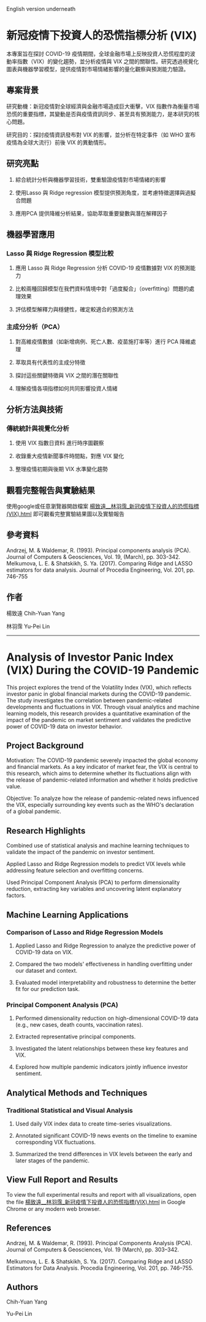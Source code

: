 English version underneath
# 新冠疫情下投資人的恐慌指標分析 (VIX)
本專案旨在探討 COVID-19 疫情期間，全球金融市場上反映投資人恐慌程度的波動率指數（VIX）的變化趨勢，並分析疫情與 VIX 之間的關聯性。研究透過視覺化圖表與機器學習模型，提供疫情對市場情緒影響的量化觀察與預測能力驗證。

## 專案背景
研究動機：新冠疫情對全球經濟與金融市場造成巨大衝擊，VIX 指數作為衡量市場恐慌的重要指標，其變動是否與疫情資訊同步、甚至具有預測能力，是本研究的核心問題。

研究目的：探討疫情資訊發布對 VIX 的影響，並分析在特定事件（如 WHO 宣布疫情為全球大流行）前後 VIX 的異動情形。


## 研究亮點
1. 綜合統計分析與機器學習技術，雙重驗證疫情對市場情緒的影響

2. 使用Lasso 與 Ridge regression 模型提供預測角度，並考慮特徵選擇與過擬合問題

3. 應用PCA 提供降維分析結果，協助萃取重要變數與潛在解釋因子

## 機器學習應用
### Lasso 與 Ridge Regression 模型比較
1. 應用 Lasso 與 Ridge Regression 分析 COVID-19 疫情數據對 VIX 的預測能力

2. 比較兩種回歸模型在我們資料情境中對「過度擬合」（overfitting）問題的處理效果

3. 評估模型解釋力與穩健性，確定較適合的預測方法

### 主成分分析（PCA）
1. 對高維疫情數據（如新增病例、死亡人數、疫苗施打率等）進行 PCA 降維處理

2. 萃取具有代表性的主成分特徵

3. 探討這些關鍵特徵與 VIX 之間的潛在關聯性

4. 理解疫情各項指標如何共同影響投資人情緒

## 分析方法與技術
### 傳統統計與視覺化分析
1. 使用 VIX 指數日資料 進行時序圖觀察

2. 收錄重大疫情新聞事件時間點，對應 VIX 變化

3. 整理疫情初期與後期 VIX 水準變化趨勢

## 觀看完整報告與實驗結果
使用google或任意瀏覽器開啟檔案 [楊致遠__林羽霈_新冠疫情下投資人的恐慌指標(VIX).html](https://github.com/giraffeiscute/R-project-Factors-Affecting-Investors-Panic-during-the-COVID-19-Crisis/blob/main/%E6%A5%8A%E8%87%B4%E9%81%A0__%E6%9E%97%E7%BE%BD%E9%9C%88_%E6%96%B0%E5%86%A0%E7%96%AB%E6%83%85%E4%B8%8B%E6%8A%95%E8%B3%87%E4%BA%BA%E7%9A%84%E6%81%90%E6%85%8C%E6%8C%87%E6%A8%99(VIX).html) 即可觀看完整實驗結果圖以及實驗報告


## 參考資料
Andrzej, M. & Waldemar, R. (1993). Principal components analysis (PCA). Journal of Computers & Geosciences, Vol. 19, (March), pp. 303-342.
Melkumova, L. E. & Shatskikh, S. Ya. (2017). Comparing Ridge and LASSO estimators for data analysis. Journal of Procedia Engineering, Vol. 201, pp. 746-755


## 作者
楊致遠 Chih-Yuan Yang

林羽霈 Yu-Pei Lin

****

# Analysis of Investor Panic Index (VIX) During the COVID-19 Pandemic
This project explores the trend of the Volatility Index (VIX), which reflects investor panic in global financial markets during the COVID-19 pandemic. The study investigates the correlation between pandemic-related developments and fluctuations in VIX. Through visual analytics and machine learning models, this research provides a quantitative examination of the impact of the pandemic on market sentiment and validates the predictive power of COVID-19 data on investor behavior.

## Project Background
Motivation: The COVID-19 pandemic severely impacted the global economy and financial markets. As a key indicator of market fear, the VIX is central to this research, which aims to determine whether its fluctuations align with the release of pandemic-related information and whether it holds predictive value.

Objective: To analyze how the release of pandemic-related news influenced the VIX, especially surrounding key events such as the WHO's declaration of a global pandemic.

## Research Highlights
Combined use of statistical analysis and machine learning techniques to validate the impact of the pandemic on investor sentiment.

Applied Lasso and Ridge Regression models to predict VIX levels while addressing feature selection and overfitting concerns.

Used Principal Component Analysis (PCA) to perform dimensionality reduction, extracting key variables and uncovering latent explanatory factors.

## Machine Learning Applications
### Comparison of Lasso and Ridge Regression Models
1. Applied Lasso and Ridge Regression to analyze the predictive power of COVID-19 data on VIX.

2. Compared the two models' effectiveness in handling overfitting under our dataset and context.

3. Evaluated model interpretability and robustness to determine the better fit for our prediction task.

### Principal Component Analysis (PCA)
1. Performed dimensionality reduction on high-dimensional COVID-19 data (e.g., new cases, death counts, vaccination rates).

2. Extracted representative principal components.

3. Investigated the latent relationships between these key features and VIX.

4. Explored how multiple pandemic indicators jointly influence investor sentiment.

## Analytical Methods and Techniques
### Traditional Statistical and Visual Analysis
1. Used daily VIX index data to create time-series visualizations.

2. Annotated significant COVID-19 news events on the timeline to examine corresponding VIX fluctuations.

3. Summarized the trend differences in VIX levels between the early and later stages of the pandemic.

## View Full Report and Results
To view the full experimental results and report with all visualizations, open the file
[楊致遠__林羽霈_新冠疫情下投資人的恐慌指標(VIX).html](https://github.com/giraffeiscute/R-project-Factors-Affecting-Investors-Panic-during-the-COVID-19-Crisis/blob/main/%E6%A5%8A%E8%87%B4%E9%81%A0__%E6%9E%97%E7%BE%BD%E9%9C%88_%E6%96%B0%E5%86%A0%E7%96%AB%E6%83%85%E4%B8%8B%E6%8A%95%E8%B3%87%E4%BA%BA%E7%9A%84%E6%81%90%E6%85%8C%E6%8C%87%E6%A8%99(VIX).html)
in Google Chrome or any modern web browser.

## References
Andrzej, M. & Waldemar, R. (1993). Principal Components Analysis (PCA). Journal of Computers & Geosciences, Vol. 19 (March), pp. 303–342.

Melkumova, L. E. & Shatskikh, S. Ya. (2017). Comparing Ridge and LASSO Estimators for Data Analysis. Procedia Engineering, Vol. 201, pp. 746–755.

## Authors
Chih-Yuan Yang

Yu-Pei Lin
